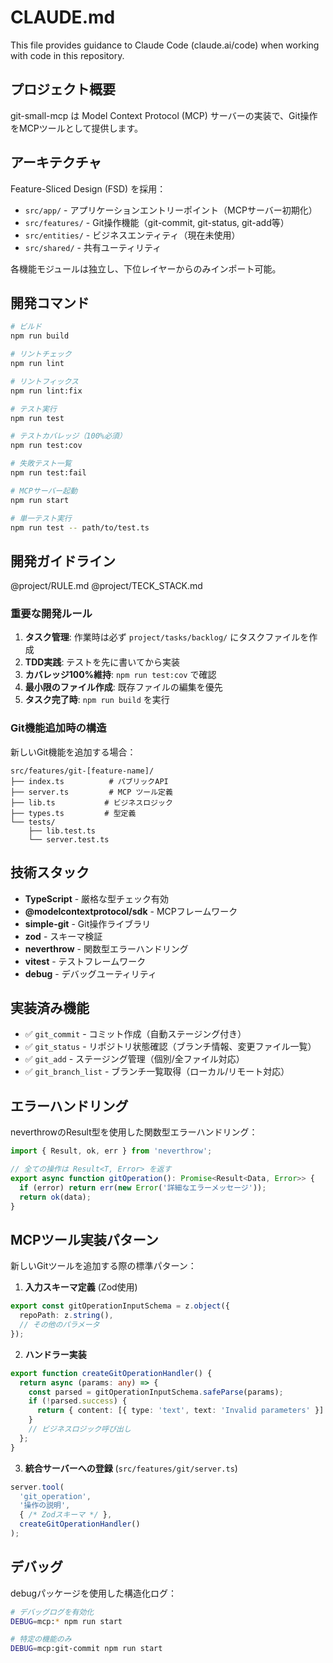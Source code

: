 # CLAUDE.md

This file provides guidance to Claude Code (claude.ai/code) when working with code in this repository.

## プロジェクト概要

git-small-mcp は Model Context Protocol (MCP) サーバーの実装で、Git操作をMCPツールとして提供します。

## アーキテクチャ

Feature-Sliced Design (FSD) を採用：
- `src/app/` - アプリケーションエントリーポイント（MCPサーバー初期化）
- `src/features/` - Git操作機能（git-commit, git-status, git-add等）
- `src/entities/` - ビジネスエンティティ（現在未使用）
- `src/shared/` - 共有ユーティリティ

各機能モジュールは独立し、下位レイヤーからのみインポート可能。

## 開発コマンド

```bash
# ビルド
npm run build

# リントチェック
npm run lint

# リントフィックス
npm run lint:fix

# テスト実行
npm run test

# テストカバレッジ（100%必須）
npm run test:cov

# 失敗テスト一覧
npm run test:fail

# MCPサーバー起動
npm run start

# 単一テスト実行
npm run test -- path/to/test.ts
```

## 開発ガイドライン

@project/RULE.md
@project/TECK_STACK.md

### 重要な開発ルール

1. **タスク管理**: 作業時は必ず `project/tasks/backlog/` にタスクファイルを作成
2. **TDD実践**: テストを先に書いてから実装
3. **カバレッジ100%維持**: `npm run test:cov` で確認
4. **最小限のファイル作成**: 既存ファイルの編集を優先
5. **タスク完了時**: `npm run build` を実行

### Git機能追加時の構造

新しいGit機能を追加する場合：
```
src/features/git-[feature-name]/
├── index.ts          # パブリックAPI
├── server.ts         # MCP ツール定義
├── lib.ts           # ビジネスロジック
├── types.ts         # 型定義
└── tests/
    ├── lib.test.ts
    └── server.test.ts
```

## 技術スタック

- **TypeScript** - 厳格な型チェック有効
- **@modelcontextprotocol/sdk** - MCPフレームワーク
- **simple-git** - Git操作ライブラリ
- **zod** - スキーマ検証
- **neverthrow** - 関数型エラーハンドリング
- **vitest** - テストフレームワーク
- **debug** - デバッグユーティリティ

## 実装済み機能

- ✅ `git_commit` - コミット作成（自動ステージング付き）
- ✅ `git_status` - リポジトリ状態確認（ブランチ情報、変更ファイル一覧）
- ✅ `git_add` - ステージング管理（個別/全ファイル対応）
- ✅ `git_branch_list` - ブランチ一覧取得（ローカル/リモート対応）

## エラーハンドリング

neverthrowのResult型を使用した関数型エラーハンドリング：
```typescript
import { Result, ok, err } from 'neverthrow';

// 全ての操作は Result<T, Error> を返す
export async function gitOperation(): Promise<Result<Data, Error>> {
  if (error) return err(new Error('詳細なエラーメッセージ'));
  return ok(data);
}
```

## MCPツール実装パターン

新しいGitツールを追加する際の標準パターン：

1. **入力スキーマ定義** (Zod使用)
```typescript
export const gitOperationInputSchema = z.object({
  repoPath: z.string(),
  // その他のパラメータ
});
```

2. **ハンドラー実装**
```typescript
export function createGitOperationHandler() {
  return async (params: any) => {
    const parsed = gitOperationInputSchema.safeParse(params);
    if (!parsed.success) {
      return { content: [{ type: 'text', text: 'Invalid parameters' }] };
    }
    // ビジネスロジック呼び出し
  };
}
```

3. **統合サーバーへの登録** (`src/features/git/server.ts`)
```typescript
server.tool(
  'git_operation',
  '操作の説明',
  { /* Zodスキーマ */ },
  createGitOperationHandler()
);
```

## デバッグ

debugパッケージを使用した構造化ログ：
```bash
# デバッグログを有効化
DEBUG=mcp:* npm run start

# 特定の機能のみ
DEBUG=mcp:git-commit npm run start
```